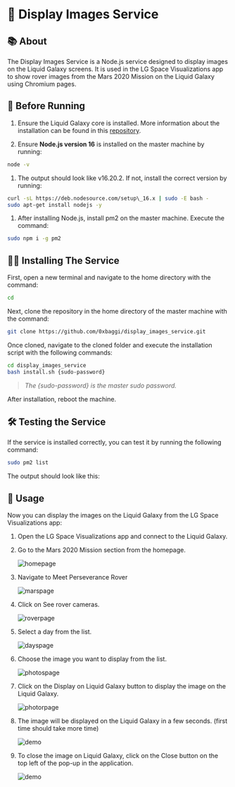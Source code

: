 # 🚀 Display Images Service

📚 About
-----------------

The Display Images Service is a Node.js service designed to display images on the Liquid Galaxy screens. It is used in the LG Space Visualizations app to show rover images from the Mars 2020 Mission on the Liquid Galaxy using Chromium pages.

📝 Before Running
-----------------

1.  Ensure the Liquid Galaxy core is installed. More information about the installation can be found in this [repository](https://github.com/LiquidGalaxyLAB/liquid-galaxy).

2.  Ensure **Node.js version 16** is installed on the master machine by running:


```bash
node -v
```

1.  The output should look like v16.20.2. If not, install the correct version by running:


```bash
curl -sL https://deb.nodesource.com/setup\_16.x | sudo -E bash -
sudo apt-get install nodejs -y
```

1.  After installing Node.js, install pm2 on the master machine. Execute the command:


```bash
sudo npm i -g pm2
```

👨‍💻 Installing The Service
---------------------------

First, open a new terminal and navigate to the home directory with the command:

```bash
cd
```

Next, clone the repository in the home directory of the master machine with the command:

```bash
git clone https://github.com/0xbaggi/display_images_service.git
```
Once cloned, navigate to the cloned folder and execute the installation script with the following commands:
```bash
cd display_images_service
bash install.sh {sudo-password}
```
> _The {sudo-password} is the master sudo password._

After installation, reboot the machine.

🛠️ Testing the Service
-----------------------

If the service is installed correctly, you can test it by running the following command:

```bash
sudo pm2 list
```

The output should look like this:

🚀 Usage
--------

Now you can display the images on the Liquid Galaxy from the LG Space Visualizations app:

1.  Open the LG Space Visualizations app and connect to the Liquid Galaxy.

2.  Go to the Mars 2020 Mission section from the homepage.

    ![homepage](assets/usage1.png)

3. Navigate to Meet Perseverance Rover

    ![marspage](assets/usage2.png)

4. Click on See rover cameras.

   ![roverpage](assets/usage3.png)

5. Select a day from the list.

   ![dayspage](assets/usage4.png)

6. Choose the image you want to display from the list.

   ![photospage](assets/usage5.png)

7. Click on the Display on Liquid Galaxy button to display the image on the Liquid Galaxy.

   ![photorpage](assets/usage6.png)

8. The image will be displayed on the Liquid Galaxy in a few seconds. (first time should take more time)

    ![demo](assets/usage7.png)

9. To close the image on Liquid Galaxy, click on the Close button on the top left of the pop-up in the application.

   ![demo](assets/usage8.png)
